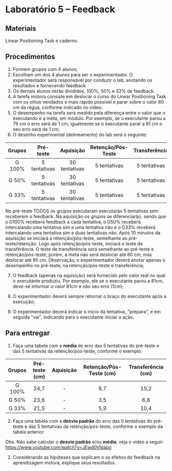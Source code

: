 # Laboratório 5 – Feedback
## Materiais
Linear Positioning Task e caderno.
## Procedimentos
1. Formem grupos com 4 alunos;
2. Escolham um dos 4 alunos para ser o experimentador. O experimentador será responsável por conduzir o lab, anotando os resultados e fornecendo feedback
3. Os demais alunos serão divididos, 100%, 50% e 33% de feedback.
4. A tarefa motora consiste em deslocar o curso do Linear Positioning Task com os olhos vendados o mais rápido possível e parar sobre o valor 80 cm da régua, conforme indicado no vídeo:
5. O desempenho na tarefa será medido pela diferença entre o valor que o executando e a meta, em módulo. Por exemplo, se o executante parou a 79 cm o erro será de 1 cm; igualmente se o executante parar a 81 cm o seu erro será de 1 cm;
6. O desenho experimental (delineamento) do lab será o seguinte:

| Grupos | Pré-teste| Aquisição | Retenção/Pós-Teste |Transferência |
|:-----------:|:-----------:|:-----------:|:-----------:|:-----------:|
|G 100% | 5 tentativas  | 30 tentativas  | 5 tentativas |5 tentativas |
| G 50% | 5 tentativas  | 30 tentativas  |5 tentativas |5 tentativas |
| G 33% | 5 tentativas  | 30 tentativas  |5 tentativas |5 tentativas |

No pré-teste TODOS os grupos executaram executarão 5 tentativas sem receberem o feedback. Na aquisição os grupos se diferenciarão, sendo que o G100% receberá feedback a cada tentativa, o G50% receberá intercalando uma tentativa sim e uma tentativa não e o G33% receberá intercalando uma tentativa sim e duas tentativas não. Após 10 minutos da aquisição se iniciará a retenção/pós-teste, semelhante ao pré-teste/retenção. Logo após retenção/pós-teste, iniciará o teste de transferência. O teste de transferência será semelhante ao pré-teste e retenção/pós-teste; porém, a meta não será deslocar até 80 cm, mas deslocar até 95 cm. Observação, o experimentador deverá anotar apenas o desempenho no pré-teste, na retenção/pós-teste e transferência;

7. O feedback (apenas na aquisição) será fornecido pelo valor real no qual o executante produziu. Por exemplo, ele se o executante parou a 81cm, deve-se informar o valor 81cm e não seu erro (1cm);

8. O experimentador deverá sempre retornar o braço do executante após a execução;

9. O experimentador deverá indicar o início da tentativa, "prepara", e em seguida "vai", indicando para o executante iniciar a ação.

## Para entregar
1. Faça uma tabela com a **média** do erro das 5 tentativas do pré-teste e  das 5 tentativas da retenção/pós-teste, conforme o exemplo:

| Grupos | Pré-teste (cm)| Aquisição | Retenção/Pós-Teste (cm) | Transferência (cm) |
|:-----------:|:-----------:|:-----------:|:-----------:|:-----------:|
|G 100% | 24,7  |-| 9,7 | 15,2| 
| G 50% | 23,6  | -  |3,5 |6,8| 
| G 33% | 21,5  | -  |5,9 |10,4|

2. Faça uma tabela com a **desvio padrão** do erro das 5 tentativas do pré-teste e  das 5 tentativas da retenção/pós-teste, conforme o exemplo da tabela anterior.

Obs. Não sabe calcular o **desvio padrão** e/ou **média**, veja o vídeo a seguir: https://www.youtube.com/watch?v=JEwd0Vlqapo



2. Considerando as hipóteses que explicam o os efeitos do feedback na aprendizagem motora, explique seus resultados.

